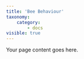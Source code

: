 ```yaml
---
title: 'Bee Behaviour'
taxonomy:
    category:
        - docs
visible: true
---
```


Your page content goes here.